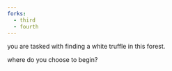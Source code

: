 ```yaml
---
forks:
  - third
  - fourth
---
```


you are tasked with finding a white truffle in this forest.

where do you choose to begin?